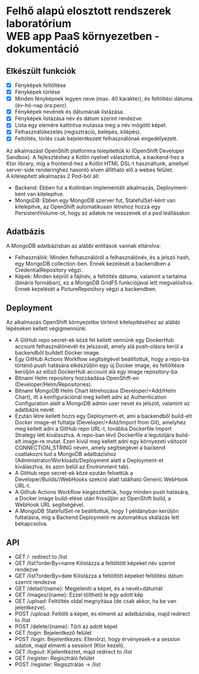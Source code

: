 # Felhő alapú elosztott rendszerek laboratórium<br>WEB app PaaS környezetben - dokumentáció

## Elkészült funkciók
- [x] Fényképek feltöltése
- [x] Fényképek törlése
- [x] Minden fényképnek legyen neve (max. 40 karakter), és feltöltési dátuma (év-hó-nap óra:perc)
- [x] Fényképek nevének és dátumának listázása.
- [x] Fényképek listázása név és dátum szerint rendezve.
- [x] Lista egy elemére kattintva mutassa meg a név mögötti képet.
- [x] Felhasználókezelés (regisztráció, belépés, kilépés).
- [x] Feltöltés, törlés csak bejelentkezett felhasználónak engedélyezett.

Az alkalmazást OpenShift platformra telepítettük ki (OpenShift Developer Sandbox). A fejlesztéshez a Kotlin nyelvet választottuk, a backend-hez a Ktor library, míg a frontend-hez a Kotlin HTML DSL-t használtunk, amellyel server-side renderinghez hasonló elven állítható elő a webes felület.<br>
A kitelepített alkalmazás 2 Pod-ból áll:
- Backend: Ebben fut a Kotlinban implementált alkalmazás, Deployment-ként van kitelepítve.
- MongoDB: Ebben egy MongoDB szerver fut, StatefulSet-ként van kitelepítve, az OpenShift automatikusan létrehoz hozzá egy PersistentVolume-ot, hogy az adatok ne vesszenek el a pod leállásakor.

## Adatbázis

A MongoDB adatbázisban az alábbi entitások vannak eltárolva:
- Felhasználók: Minden felhasználóról a felhasználónév, és a jelszó hash, egy MongoDB collection-ben. Ennek kezelését a backendben a CredentialRepository végzi.
- Képek: Minden képről a fájlnév, a feltöltés dátuma, valamint a tartalma (bináris formában), ez a MongoDB GridFS funkciójával lett megvalósítva. Ennek kezelését a PictureRepository végzi a backendben.

## Deployment

Az alkalmazás OpenShift környezetbe történő kitelepítéséhez az alábbi lépéseken kellett végigmennünk:
- A GitHub repo secret-ek közé fel kellett vennünk egy DockerHub account felhasználónevét és jelszavát, amely alá push-olásra kerül a backendből buildelt Docker image.
- Egy GitHub Actions Workflow segítségével beállítottuk, hogy a repo-ba történő push hatására elkészüljön egy új Docker image, és feltöltésre kerüljön az előző DockerHub account alá egy image repository-ba.
- Bitnami Helm repository hozzáadása OpenShift-en (Developer/Helm/Repositories).
- Bitnami MongoDB Helm Chart létrehozása (Developer/+Add/Helm Chart), itt a konfigurációnál meg kellett adni az Authentication Configuration alatt a MongoDB admin user nevet és jelszót, valamint az adatbázis nevét.
- Ezután létre kellett hozni egy Deployment-et, ami a backendből build-elt Docker image-et futtatja (Developer/+Add/Import from Git), amelyhez meg kellett adni a GitHub repo URL-t, továbbá Dockerfile Import Strategy lett kiválasztva. A repo-ban lévő Dockerfile a legutoljára build-elt image-re mutat. Ezen kívül meg kellett adni egy környezeti változót CONNECTION_STRING néven, amely segítségével a backend csatlakozni tud a MongoDB adatbázishoz (Administrator/Workloads/Deployment alatt a Deployment-et kiválasztva, és azon belül az Environment tab).
- A GitHub repo secret-ek közé ezután felvettük a Developer/Builds/<build neve>/WebHooks szekció alatt található Generic WebHook URL-t.
- A Github Actions Workflow kiegészítettük, hogy minden push hatására, a Docker image build-elése után frissüljön az OpenShift build, a WebHook URL segítségével.
- A MongoDB StatefulSet-re beállítottuk, hogy 1 példányban kerüljön futtatásra, míg a Backend Deployment-re automatikus skálázás lett bekapcsolva.

## API
- GET /: redirect to /list
- GET /list?orderBy=name Kilistázza a feltöltött képeket név szerint rendezve
- GET /list?orderBy=date Kilistázza a feltöltött képeket feltöltési dátum szerint rendezve
- GET /detail/{name}: Megjeleníti a képet, és a nevét+dátumát
- GET /images/{name}: Ezzel tölthető le egy adott kép
- GET /upload: Feltöltés oldal megnyitása (de csak akkor, ha be van jelentkezve).
- POST /upload: Feltölti a képet, és elmenti az adatbázisba, majd redirect to /list
- POST /delete/{name}: Törli az adott képet
- GET /login: Bejelentkező felület
- POST /login: Bejelentkezés: Ellenőrzi, hogy érvényesek-e a session adatok, majd elmenti a sessiont (Ktor kezeli).
- GET /logout: Kijelentkeztet, majd redirect to /list
- GET /register: Regisztráló felület
- POST /register: Regisztrálás -> /list

